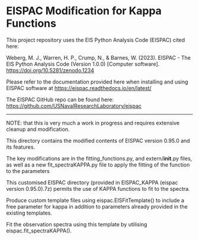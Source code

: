 EISPAC Modification for Kappa Functions
=
This project repository uses the EIS Python Analysis Code (EISPAC) cited here:

Weberg, M. J., Warren, H. P., Crump, N., & Barnes, W. (2023). EISPAC - The EIS Python Analysis Code (Version 1.0.0) [Computer software]. https://doi.org/10.5281/zenodo.1234

Please refer to the documentation provided here when installing and using EISPAC software at https://eispac.readthedocs.io/en/latest/

The EISPAC GitHub repo can be found here: https://github.com/USNavalResearchLaboratory/eispac
_______________________________________________________________________________________________________
NOTE: that this is very much a work in progress and requires extensive cleanup and modification. 

This directory contains the modified contents of EISPAC version 0.95.0 and its features.

The key modifications are in the fitting_functions.py, and extern/__init__.py files, as well as a new fit_spectraKAPPA.py file to apply the fitting of the function to the parameters

This customised EISPAC directory (provided in EISPAC_KAPPA (eispac version 0.95.0).7z) permits the use of KAPPA functions to fit to the spectra.

Produce custom template files using eispac.EISFitTemplate() to include a free parameter for kappa in addition to parameters already provided in the existing templates.

Fit the observation spectra using this template by utilising eispac.fit_spectraKAPPA().

 
